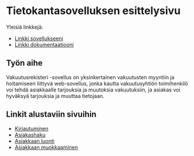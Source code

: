 # Tietokantasovelluksen esittelysivu

Yleisiä linkkejä:

* [Linkki sovellukseeni](http://vtikkala.users.cs.helsinki.fi/rekisteri/)
* [Linkki dokumentaatiooni](https://github.com/vtikkala/Tsoha-Bootstrap/blob/master/doc/dokumentaatio.pdf)

## Työn aihe

Vakuutusrekisteri -sovellus on yksinkertainen vakuutusten myyntiin ja hoitamiseen liittyvä web-sovellus, jonka kautta
vakuutusyhtiön toimihenkilö voi tehdä asiakkaalle tarjouksia ja muutoksia vakuutuksiin, ja asiakas voi hyväksyä tarjouksia ja muuttaa tietojaan.

## Linkit alustaviin sivuihin

* [Kirjautuminen](http://vtikkala.users.cs.helsinki.fi/rekisteri/login)
* [Asiakashaku](http://vtikkala.users.cs.helsinki.fi/rekisteri/search)
* [Asiakkaan luonti](http://vtikkala.users.cs.helsinki.fi/rekisteri/customer/create)
* [Asiakkaan muokkaaminen](http://vtikkala.users.cs.helsinki.fi/rekisteri/customer/modify)
